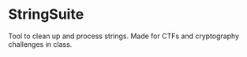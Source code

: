 # StringSuite
 Tool to clean up and process strings. Made for CTFs and cryptography challenges in class.
